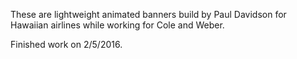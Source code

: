 These are lightweight animated banners build by Paul Davidson for Hawaiian airlines while working for Cole and Weber.

Finished work on 2/5/2016.